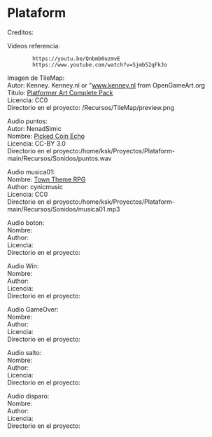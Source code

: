 # Plataform


Creditos:

Videos referencia:

            https://youtu.be/Qnbmb0uzmvE            
            https://www.youtube.com/watch?v=Sjmb52qFkJo

Imagen de TileMap:   
            Autor: Kenney. Kenney.nl or "www.kenney.nl from OpenGameArt.org            
            Titulo: [Platformer Art Complete Pack](https://opengameart.org/content/platformer-art-complete-pack-often-updated)              
            Licencia: CC0            
            Directorio en el proyecto: /Recursos/TileMap/preview.png            
            
Audio puntos:  
	Autor: NenadSimic  
            Nombre: [Picked Coin Echo](https://opengameart.org/content/picked-coin-echo)     
            Licencia: CC-BY 3.0  
            Directorio en el proyecto:/home/ksk/Proyectos/Plataform-main/Recursos/Sonidos/puntos.wav
	
Audio musica01:  
	Nombre: [Town Theme RPG](https://opengameart.org/content/town-theme-rpg)  
	Author: cynicmusic  
        Licencia: CC0  
	Directorio en el proyecto:/home/ksk/Proyectos/Plataform-main/Recursos/Sonidos/musica01.mp3  
	
Audio boton:  
	Nombre:   
	Author:   
        Licencia:   
	Directorio en el proyecto:  
	
Audio Win:  
	Nombre:   
	Author:   
        Licencia:   
	Directorio en el proyecto: 
	
Audio GameOver:  
	Nombre:   
	Author:   
        Licencia:   
	Directorio en el proyecto: 
	
Audio salto:  
	Nombre:   
	Author:   
        Licencia:   
	Directorio en el proyecto: 
	
Audio disparo:  
	Nombre:   
	Author:   
        Licencia:   
	Directorio en el proyecto: 	
